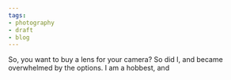 ```yaml
---
tags:
- photography
- draft
- blog
---
```


So, you want to buy a lens for your camera? So did I, and became overwhelmed by the options. I am a hobbest, and 